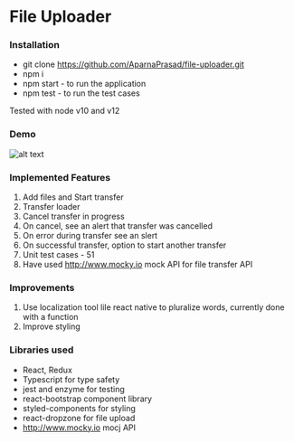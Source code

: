 # File Uploader

### Installation
* git clone https://github.com/AparnaPrasad/file-uploader.git
* npm i 
* npm start - to run the application
* npm test - to run the test cases

Tested with node v10 and v12

### Demo
![alt text](https://recordit.co/EACBQ45s3X)
### Implemented Features

1. Add files and Start transfer
2. Transfer loader
3. Cancel transfer in progress
4. On cancel, see an alert that transfer was cancelled
5. On error during transfer see an slert 
6. On successful transfer, option to start another transfer
7. Unit test cases - 51
8. Have used http://www.mocky.io mock API for file transfer API

### Improvements 
1. Use localization tool lile react native to pluralize words, currently done with a function
2. Improve styling

### Libraries used
- React, Redux
- Typescript for type safety
- jest and enzyme for testing
- react-bootstrap component library
- styled-components for styling
- react-dropzone for file upload
- http://www.mocky.io mocj API



